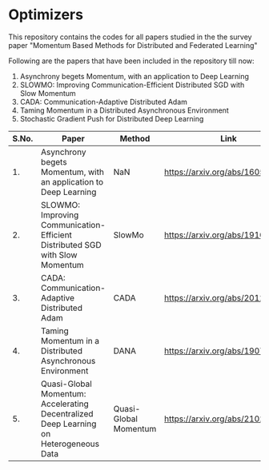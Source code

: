 # Optimizers
This repository contains the codes for all papers studied in the the survey paper "Momentum Based Methods for Distributed and Federated Learning"

Following are the papers that have been included in the repository till now:
1. Asynchrony begets Momentum, with an application to Deep Learning
2. SLOWMO: Improving Communication-Efficient Distributed SGD with Slow Momentum
3. CADA: Communication-Adaptive Distributed Adam
4. Taming Momentum in a Distributed Asynchronous Environment
5. Stochastic Gradient Push for Distributed Deep Learning

| S.No. | Paper | Method | Link | Source |
| --- | --- | --- | --- | --- |
| 1. | Asynchrony begets Momentum, with an application to Deep Learning | NaN | https://arxiv.org/abs/1605.09774 | NaN |
| 2. | SLOWMO: Improving Communication-Efficient Distributed SGD with Slow Momentum | SlowMo | https://arxiv.org/abs/1910.00643 | https://github.com/facebookresearch/fairscale/blob/main/fairscale/experimental/nn/data_parallel/gossip/distributed.py |
| 3. | CADA: Communication-Adaptive Distributed Adam | CADA | https://arxiv.org/abs/2012.15469 | https://github.com/ChrisYZZ/CADA-master/blob/main/Python/MNIST%20code/main_CADA_MNIST.py | 
| 4. | Taming Momentum in a Distributed Asynchronous Environment | DANA | https://arxiv.org/abs/1907.11612 | NaN |
| 5. |  Quasi-Global Momentum: Accelerating Decentralized Deep Learning on Heterogeneous Data | Quasi-Global Momentum | https://arxiv.org/abs/2102.04761 | https://github.com/epfml/quasi-global-momentum/tree/master?tab=readme-ov-file | 

